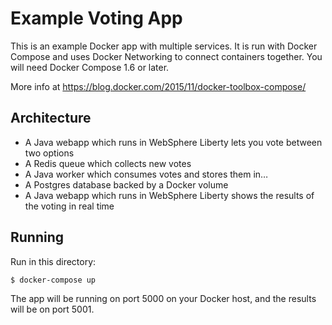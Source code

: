 Example Voting App
==================

This is an example Docker app with multiple services. It is run with Docker Compose and uses Docker Networking to connect containers together. You will need Docker Compose 1.6 or later.

More info at https://blog.docker.com/2015/11/docker-toolbox-compose/

Architecture
-----

* A Java webapp which runs in WebSphere Liberty lets you vote between two options
* A Redis queue which collects new votes
* A Java worker which consumes votes and stores them in…
* A Postgres database backed by a Docker volume
* A Java webapp which runs in WebSphere Liberty shows the results of the voting in real time

Running
-------

Run in this directory:

    $ docker-compose up

The app will be running on port 5000 on your Docker host, and the results will be on port 5001.

